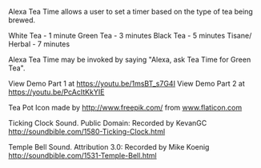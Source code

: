 Alexa Tea Time allows a user to set a timer based on the type of tea being brewed.

White Tea - 1 minute
Green Tea - 3 minutes
Black Tea - 5 minutes
Tisane/ Herbal - 7 minutes

Alexa Tea Time may be invoked by saying "Alexa, ask Tea Time for Green Tea".

View Demo Part 1 at https://youtu.be/1msBT_s7G4I
View Demo Part 2 at https://youtu.be/PcAcItKkYIE 

Tea Pot Icon made by http://www.freepik.com/ from www.flaticon.com 

Ticking Clock Sound. Public Domain: Recorded by KevanGC http://soundbible.com/1580-Ticking-Clock.html 

Temple Bell Sound. Attribution 3.0:  Recorded by Mike Koenig http://soundbible.com/1531-Temple-Bell.html